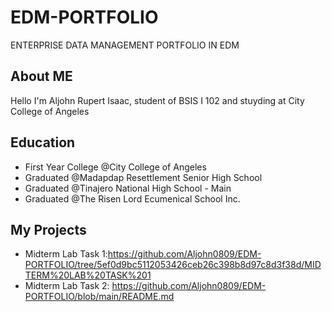 # EDM-PORTFOLIO
ENTERPRISE DATA MANAGEMENT PORTFOLIO IN EDM

## About ME
  Hello I'm Aljohn Rupert Isaac, student of BSIS I 102 and stuyding at City College of Angeles
 
  ## Education
  - First Year College @City College of Angeles
  - Graduated @Madapdap Resettlement Senior High School
  - Graduated @Tinajero National High School - Main
  - Graduated @The Risen Lord Ecumenical School Inc.

## My Projects
- Midterm Lab Task 1:https://github.com/Aljohn0809/EDM-PORTFOLIO/tree/5ef0d9bc5112053426ceb26c398b8d97c8d3f38d/MIDTERM%20LAB%20TASK%201
- Midterm Lab Task 2: https://github.com/Aljohn0809/EDM-PORTFOLIO/blob/main/README.md
